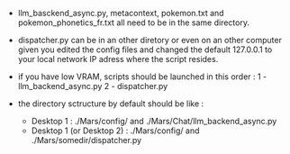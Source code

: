 - llm_basckend_async.py, metacontext, pokemon.txt and pokemon_phonetics_fr.txt all need to be in the same directory.

- dispatcher.py can be in an other diretory or even on an other computer given you edited the config files and changed the default 127.0.0.1 to your local network IP adress where the script resides.

- if you have low VRAM, scripts should be launched in this order :
  1 - llm_backend_async.py
  2 - dispatcher.py

- the directory sctructure by default should be like :
  - Desktop 1 : ./Mars/config/<yaml config file and loader> and ./Mars/Chat/llm_backend_async.py
  - Desktop 1 (or Desktop 2) : ./Mars/config/<yaml config file and loader> and ./Mars/somedir/dispatcher.py
